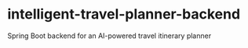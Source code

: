 # intelligent-travel-planner-backend
Spring Boot backend for an AI-powered travel itinerary planner
